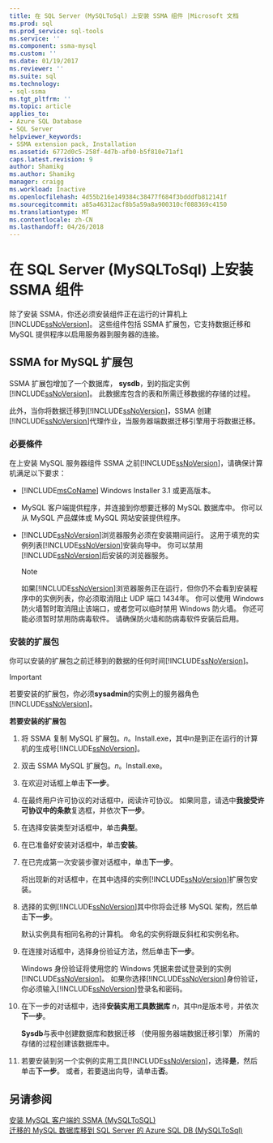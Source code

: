```yaml
---
title: 在 SQL Server (MySQLToSql) 上安装 SSMA 组件 |Microsoft 文档
ms.prod: sql
ms.prod_service: sql-tools
ms.service: ''
ms.component: ssma-mysql
ms.custom: ''
ms.date: 01/19/2017
ms.reviewer: ''
ms.suite: sql
ms.technology:
- sql-ssma
ms.tgt_pltfrm: ''
ms.topic: article
applies_to:
- Azure SQL Database
- SQL Server
helpviewer_keywords:
- SSMA extension pack, Installation
ms.assetid: 6772d0c5-258f-4d7b-afb0-b5f810e71af1
caps.latest.revision: 9
author: Shamikg
ms.author: Shamikg
manager: craigg
ms.workload: Inactive
ms.openlocfilehash: 4d55b216e149384c38477f684f3bdddfb812141f
ms.sourcegitcommit: a85a46312acf8b5a59a8a900310cf088369c4150
ms.translationtype: MT
ms.contentlocale: zh-CN
ms.lasthandoff: 04/26/2018
---
```

# <a name="installing-ssma-components-on-sql-server-mysqltosql"></a>在 SQL Server (MySQLToSql) 上安装 SSMA 组件
除了安装 SSMA，你还必须安装组件正在运行的计算机上[!INCLUDE[ssNoVersion](../../includes/ssnoversion_md.md)]。 这些组件包括 SSMA 扩展包，它支持数据迁移和 MySQL 提供程序以启用服务器到服务器的连接。  
  
## <a name="ssma-for-mysql-extension-pack"></a>SSMA for MySQL 扩展包  
SSMA 扩展包增加了一个数据库， **sysdb**，到的指定实例[!INCLUDE[ssNoVersion](../../includes/ssnoversion_md.md)]。 此数据库包含的表和所需迁移数据的存储的过程。  
  
此外，当你将数据迁移到[!INCLUDE[ssNoVersion](../../includes/ssnoversion_md.md)]，SSMA 创建[!INCLUDE[ssNoVersion](../../includes/ssnoversion_md.md)]代理作业，当服务器端数据迁移引擎用于将数据迁移。  
  
### <a name="prerequisites"></a>必要條件  
在上安装 MySQL 服务器组件 SSMA 之前[!INCLUDE[ssNoVersion](../../includes/ssnoversion_md.md)]，请确保计算机满足以下要求：  
  
-   [!INCLUDE[msCoName](../../includes/msconame_md.md)] Windows Installer 3.1 或更高版本。  
  
-   MySQL 客户端提供程序，并连接到你想要迁移的 MySQL 数据库中。 你可以从 MySQL 产品媒体或 MySQL 网站安装提供程序。  
  
-   [!INCLUDE[ssNoVersion](../../includes/ssnoversion_md.md)]浏览器服务必须在安装期间运行。 这用于填充的实例列表[!INCLUDE[ssNoVersion](../../includes/ssnoversion_md.md)]安装向导中。 你可以禁用[!INCLUDE[ssNoVersion](../../includes/ssnoversion_md.md)]后安装的浏览器服务。  
  
    > [!NOTE]  
    > 如果[!INCLUDE[ssNoVersion](../../includes/ssnoversion_md.md)]浏览器服务正在运行，但你仍不会看到安装程序中的实例列表，你必须取消阻止 UDP 端口 1434年。 你可以使用 Windows 防火墙暂时取消阻止该端口，或者您可以临时禁用 Windows 防火墙。 你还可能必须暂时禁用防病毒软件。 请确保防火墙和防病毒软件安装后启用。  
  
### <a name="installing-the-extension-pack"></a>安装的扩展包  
你可以安装的扩展包之前迁移到的数据的任何时间[!INCLUDE[ssNoVersion](../../includes/ssnoversion_md.md)]。  
  
> [!IMPORTANT]  
> 若要安装的扩展包，你必须**sysadmin**的实例上的服务器角色[!INCLUDE[ssNoVersion](../../includes/ssnoversion_md.md)]。  
  
**若要安装的扩展包**  
  
1.  将 SSMA 复制 MySQL 扩展包。*n*。Install.exe，其中*n*是到正在运行的计算机的生成号[!INCLUDE[ssNoVersion](../../includes/ssnoversion_md.md)]。  
  
2.  双击 SSMA MySQL 扩展包。*n*。Install.exe。  
  
3.  在欢迎对话框上单击**下一步**。  
  
4.  在最终用户许可协议的对话框中，阅读许可协议。 如果同意，请选中**我接受许可协议中的条款**复选框，并依次**下一步**。  
  
5.  在选择安装类型对话框中，单击**典型**。  
  
6.  在已准备好安装对话框中，单击**安装**。  
  
7.  在已完成第一次安装步骤对话框中，单击**下一步**。  
  
    将出现新的对话框中，在其中选择的实例[!INCLUDE[ssNoVersion](../../includes/ssnoversion_md.md)]扩展包安装。  
  
8.  选择的实例[!INCLUDE[ssNoVersion](../../includes/ssnoversion_md.md)]其中你将会迁移 MySQL 架构，然后单击**下一步**。  
  
    默认实例具有相同名称的计算机。 命名的实例将跟反斜杠和实例名称。  
  
9. 在连接对话框中，选择身份验证方法，然后单击**下一步**。  
  
    Windows 身份验证将使用您的 Windows 凭据来尝试登录到的实例[!INCLUDE[ssNoVersion](../../includes/ssnoversion_md.md)]。 如果你选择[!INCLUDE[ssNoVersion](../../includes/ssnoversion_md.md)]身份验证，你必须输入[!INCLUDE[ssNoVersion](../../includes/ssnoversion_md.md)]登录名和密码。  
  
10. 在下一步的对话框中，选择**安装实用工具数据库** *n*，其中*n*是版本号，并依次**下一步**。  
  
    **Sysdb**与表中创建数据库和数据迁移 （使用服务器端数据迁移引擎） 所需的存储的过程创建该数据库中。  
  
11. 若要安装到另一个实例的实用工具[!INCLUDE[ssNoVersion](../../includes/ssnoversion_md.md)]，选择**是**，然后单击**下一步**。 或者，若要退出向导，请单击**否**。  
  
## <a name="see-also"></a>另请参阅  
[安装 MySQL 客户端的 SSMA &#40;MySQLToSQL&#41;](../../ssma/mysql/installing-ssma-for-mysql-client-mysqltosql.md)  
[迁移的 MySQL 数据库移到 SQL Server 的 Azure SQL DB &#40;MySQLToSql&#41;](../../ssma/mysql/migrating-mysql-databases-to-sql-server-azure-sql-db-mysqltosql.md)  
  
